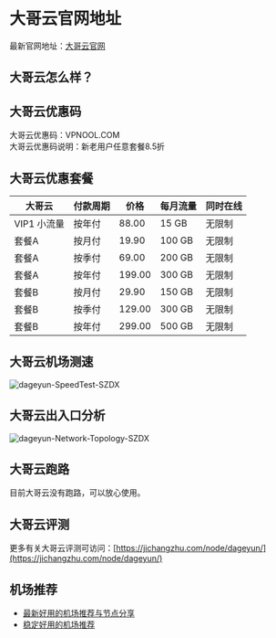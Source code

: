 # 大哥云官网地址
最新官网地址：[大哥云官网](https://c.jichangzhu.com/goto/dageyun/)

## 大哥云怎么样？

## 大哥云优惠码
大哥云优惠码：VPNOOL.COM  
大哥云优惠码说明：新老用户任意套餐8.5折

## 大哥云优惠套餐
| 大哥云 | 付款周期 | 价格 | 每月流量 | 同时在线 |
| --- | --- | --- | --- | --- |
| VIP1 小流量 | 按年付 | 88.00 | 15 GB | 无限制 |
| 套餐A | 按月付 | 19.90 | 100 GB | 无限制 |
| 套餐A | 按季付 | 69.00 | 200 GB | 无限制 |
| 套餐A | 按年付 | 199.00 | 300 GB | 无限制 |
| 套餐B | 按月付 | 29.90 | 150 GB | 无限制 |
| 套餐B | 按季付 | 129.00 | 300 GB | 无限制 |
| 套餐B | 按年付 | 299.00 | 500 GB | 无限制 |

## 大哥云机场测速
![dageyun-SpeedTest-SZDX](https://github.com/jichangzhu/Dageyun/assets/152512496/b27b65c2-5e64-426e-8f0d-622d1aa66d9d)


## 大哥云出入口分析
![dageyun-Network-Topology-SZDX](https://github.com/jichangzhu/Dageyun/assets/152512496/53b9385d-0e99-44da-a482-f7acd9b603a3)


## 大哥云跑路
目前大哥云没有跑路，可以放心使用。

## 大哥云评测
更多有关大哥云评测可访问：[https://jichangzhu.com/node/dageyun/](https://jichangzhu.com/node/dageyun/)

## 机场推荐
 - [最新好用的机场推荐与节点分享](https://github.com/jichangzhu/JichangTuijian)
 - [稳定好用的机场推荐](https://jichangzhu.com/node/?utm_source=github&utm_medium=jichangzhu-details)
